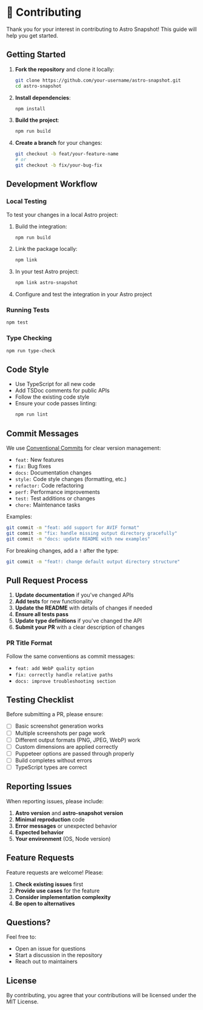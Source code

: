 # 🤝 Contributing

Thank you for your interest in contributing to Astro Snapshot! This guide will help you get started.

## Getting Started

1. **Fork the repository** and clone it locally:
   ```bash
   git clone https://github.com/your-username/astro-snapshot.git
   cd astro-snapshot
   ```

2. **Install dependencies**:
   ```bash
   npm install
   ```

3. **Build the project**:
   ```bash
   npm run build
   ```

4. **Create a branch** for your changes:
   ```bash
   git checkout -b feat/your-feature-name
   # or
   git checkout -b fix/your-bug-fix
   ```

## Development Workflow

### Local Testing

To test your changes in a local Astro project:

1. Build the integration:
   ```bash
   npm run build
   ```

2. Link the package locally:
   ```bash
   npm link
   ```

3. In your test Astro project:
   ```bash
   npm link astro-snapshot
   ```

4. Configure and test the integration in your Astro project

### Running Tests

```bash
npm test
```

### Type Checking

```bash
npm run type-check
```

## Code Style

- Use TypeScript for all new code
- Add TSDoc comments for public APIs
- Follow the existing code style
- Ensure your code passes linting:
  ```bash
  npm run lint
  ```

## Commit Messages

We use [Conventional Commits](https://www.conventionalcommits.org/) for clear version management:

- `feat:` New features
- `fix:` Bug fixes
- `docs:` Documentation changes
- `style:` Code style changes (formatting, etc.)
- `refactor:` Code refactoring
- `perf:` Performance improvements
- `test:` Test additions or changes
- `chore:` Maintenance tasks

Examples:
```bash
git commit -m "feat: add support for AVIF format"
git commit -m "fix: handle missing output directory gracefully"
git commit -m "docs: update README with new examples"
```

For breaking changes, add a `!` after the type:
```bash
git commit -m "feat!: change default output directory structure"
```

## Pull Request Process

1. **Update documentation** if you've changed APIs
2. **Add tests** for new functionality
3. **Update the README** with details of changes if needed
4. **Ensure all tests pass**
5. **Update type definitions** if you've changed the API
6. **Submit your PR** with a clear description of changes

### PR Title Format

Follow the same conventions as commit messages:

- `feat: add WebP quality option`
- `fix: correctly handle relative paths`
- `docs: improve troubleshooting section`

## Testing Checklist

Before submitting a PR, please ensure:

- [ ] Basic screenshot generation works
- [ ] Multiple screenshots per page work
- [ ] Different output formats (PNG, JPEG, WebP) work
- [ ] Custom dimensions are applied correctly
- [ ] Puppeteer options are passed through properly
- [ ] Build completes without errors
- [ ] TypeScript types are correct

## Reporting Issues

When reporting issues, please include:

1. **Astro version** and **astro-snapshot version**
2. **Minimal reproduction** code
3. **Error messages** or unexpected behavior
4. **Expected behavior**
5. **Your environment** (OS, Node version)

## Feature Requests

Feature requests are welcome! Please:

1. **Check existing issues** first
2. **Provide use cases** for the feature
3. **Consider implementation complexity**
4. **Be open to alternatives**

## Questions?

Feel free to:

- Open an issue for questions
- Start a discussion in the repository
- Reach out to maintainers

## License

By contributing, you agree that your contributions will be licensed under the MIT License.
